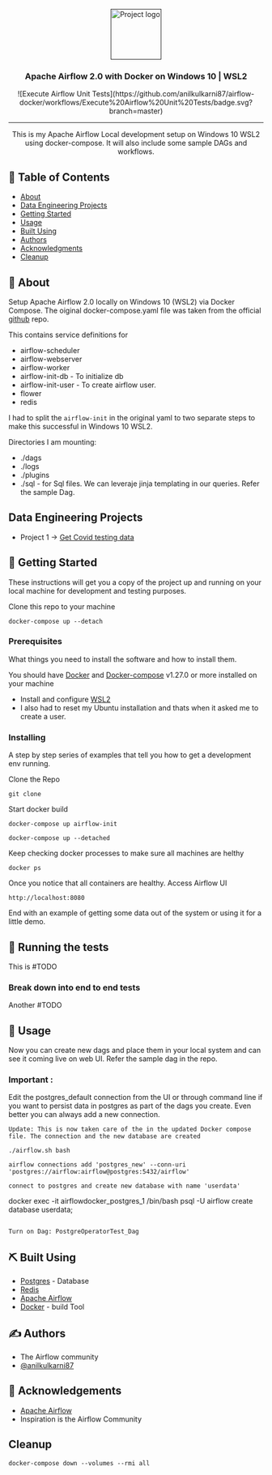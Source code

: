 <p align="center">
  <a href="" rel="noopener">
 <img width=100px height=100px src="https://cwiki.apache.org/confluence/download/attachments/145723561/airflow_white_bg.png?api=v2" alt="Project logo"></a>
</p>

<h3 align="center">Apache Airflow 2.0 with Docker on Windows 10 | WSL2</h3>

<div align="center">
![Execute Airflow Unit Tests](https://github.com/anilkulkarni87/airflow-docker/workflows/Execute%20Airflow%20Unit%20Tests/badge.svg?branch=master)

</div>

---

<p align="center"> This is my Apache Airflow Local development setup on Windows 10 WSL2 using docker-compose. It will also include some sample DAGs and workflows.
    <br> 
</p>

## 📝 Table of Contents

- [About](#about)
- [Data Engineering Projects](#projects)
- [Getting Started](#getting_started)
- [Usage](#usage)
- [Built Using](#built_using)
- [Authors](#authors)
- [Acknowledgments](#acknowledgement)
- [Cleanup](#cleanup)

## 🧐 About <a name = "about"></a>

Setup Apache Airflow 2.0 locally on Windows 10 (WSL2) via Docker Compose. The oiginal docker-compose.yaml file was taken from the official [github](#https://github.com/apache/airflow/blob/master/docs/apache-airflow/start/docker-compose.yaml) repo. 

This contains service definitions for
- airflow-scheduler
- airflow-webserver
- airflow-worker
- airflow-init-db - To initialize db
- airflow-init-user - To create airflow user.
- flower
- redis

I had to split the `airflow-init` in the original yaml to two separate steps to make this successful in Windows 10 WSL2.

Directories I am mounting:
- ./dags
- ./logs
- ./plugins
- ./sql - for Sql files. We can leveraje jinja templating in our queries. Refer the sample Dag.

## Data Engineering Projects <a name = "projects"></a>
- Project 1 -> [Get Covid testing data](./COVID_NY.md)

## 🏁 Getting Started <a name = "getting_started"></a>

These instructions will get you a copy of the project up and running on your local machine for development and testing purposes. 

Clone this repo to your machine

```
docker-compose up --detach
```

### Prerequisites

What things you need to install the software and how to install them.

You should have [Docker](#https://docs.docker.com/engine/installation/) and [Docker-compose](#https://docs.docker.com/compose/install/) v1.27.0 or more installed on your machine

- Install and configure [WSL2](#https://docs.microsoft.com/en-us/windows/wsl/tutorials/wsl-containers)
- I also had to reset my Ubuntu installation and thats when it asked me to create a user. 

### Installing

A step by step series of examples that tell you how to get a development env running.

Clone the Repo

```
git clone
```

Start docker build

```
docker-compose up airflow-init

docker-compose up --detached
```

Keep checking docker processes to make sure all machines are helthy

```
docker ps
```

Once you notice that all containers are healthy. Access Airflow UI

```
http://localhost:8080
```

End with an example of getting some data out of the system or using it for a little demo.

## 🔧 Running the tests <a name = "tests"></a>

This is #TODO

### Break down into end to end tests

Another #TODO

## 🎈 Usage <a name="usage"></a>

Now you can create new dags and place them in your local system and can see it coming live on web UI. Refer the sample dag in the repo. 

  ### Important : 
  Edit the postgres_default connection from the UI or through command line if you want to persist data in postgres as part of the dags you create. Even better you can always add a new connection.

    Update: This is now taken care of the in the updated Docker compose file. The connection and the new database are created

  ```
  ./airflow.sh bash

  airflow connections add 'postgres_new' --conn-uri 'postgres://airflow:airflow@postgres:5432/airflow'

  connect to postgres and create new database with name 'userdata'

  ```
  docker exec -it airflowdocker_postgres_1 /bin/bash
  psql -U airflow
  create database userdata;
  ```

  Turn on Dag: PostgreOperatorTest_Dag
  ```

## ⛏️ Built Using <a name = "built_using"></a>

- [Postgres](https://www.postgresql.org/) - Database
- [Redis](https://redis.io/) 
- [Apache Airflow](https://airflow.apache.org/) 
- [Docker](https://www.docker.com/) - build Tool

## ✍️ Authors <a name = "authors"></a>

- The Airflow community
- [@anilkulkarni87](https://github.com/anilkulkarni87) 

## 🎉 Acknowledgements <a name = "acknowledgement"></a>

- [Apache Airflow](#https://github.com/apache/airflow/blob/master/docs/apache-airflow/start/docker-compose.yaml)
- Inspiration is the Airflow Community

## Cleanup <a name = "cleanup"></a>

```
docker-compose down --volumes --rmi all
```
